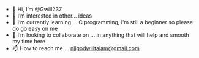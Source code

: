 - 👋 Hi, I’m @Gwill237
- 👀 I’m interested in other... ideas
- 🌱 I’m currently learning ... C programming, i'm still a beginner so please do go easy on me
- 💞️ I’m looking to collaborate on ... in anything that will help and smooth my time here
- 📫 How to reach me ... njigodwilltalam@gmail.com

<!---
Gwill237/Gwill237 is a ✨ special ✨ repository because its `README.md` (this file) appears on your GitHub profile.
You can click the Preview link to take a look at your changes.
--->
